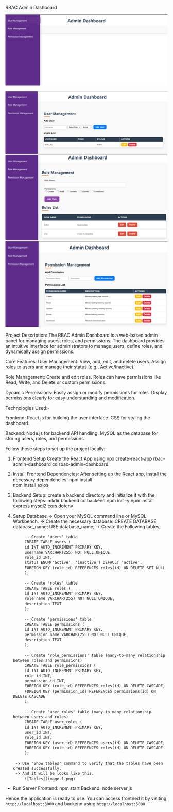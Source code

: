 RBAC Admin Dashboard

![Main](image-3.png)

![UserManagement](image-6.png)
![RoleManagement](image-4.png)
![PermissionManagement](image-5.png)



Project Description:
The RBAC Admin Dashboard is a web-based admin panel for managing users, roles, and permissions. The dashboard provides an intuitive interface for administrators to manage users, define roles, and dynamically assign permissions.

Core Features:
User Management:
View, add, edit, and delete users.
Assign roles to users and manage their status (e.g., Active/Inactive).

Role Management:
Create and edit roles.
Roles can have permissions like Read, Write, and Delete or custom permissions.

Dynamic Permissions:
Easily assign or modify permissions for roles.
Display permissions clearly for easy understanding and modification.

Technologies Used:-

Frontend:
React.js for building the user interface.
CSS for styling the dashboard.

Backend:
Node.js for backend API handling.
MySQL as the database for storing users, roles, and permissions.


Follow these steps to set up the project locally:
1. Frontend Setup
    Create the React App using 
        npx create-react-app rbac-admin-dashboard
        cd  rbac-admin-dashboard

2. Install Frontend Dependencies:
    After setting up the React app, install the necessary dependencies:
        npm install      
        npm install axios

3. Backend Setup:
    create a backend directory and initialize it with the following steps:
        mkdir backend
        cd backend
        npm init -y
        npm install express mysql2 cors dotenv


4. Setup Database
    -> Open your MySQL command line or MySQL Workbench.
    -> Create the necessary database:
        CREATE DATABASE database_name;
        USE database_name;
    -> Create the Following tables;

            -- Create 'users' table
            CREATE TABLE users (
            id INT AUTO_INCREMENT PRIMARY KEY,
            username VARCHAR(255) NOT NULL UNIQUE,
            role_id INT,
            status ENUM('active', 'inactive') DEFAULT 'active',
            FOREIGN KEY (role_id) REFERENCES roles(id) ON DELETE SET NULL
            );

            -- Create 'roles' table
            CREATE TABLE roles (
            id INT AUTO_INCREMENT PRIMARY KEY,
            role_name VARCHAR(255) NOT NULL UNIQUE,
            description TEXT
            );

            -- Create 'permissions' table
            CREATE TABLE permissions (
            id INT AUTO_INCREMENT PRIMARY KEY,
            permission_name VARCHAR(255) NOT NULL UNIQUE,
            description TEXT
            );

            -- Create 'role_permissions' table (many-to-many relationship between roles and permissions)
            CREATE TABLE role_permissions (
            id INT AUTO_INCREMENT PRIMARY KEY,
            role_id INT,
            permission_id INT,
            FOREIGN KEY (role_id) REFERENCES roles(id) ON DELETE CASCADE,
            FOREIGN KEY (permission_id) REFERENCES permissions(id) ON DELETE CASCADE
            );

            -- Create 'user_roles' table (many-to-many relationship between users and roles)
            CREATE TABLE user_roles (
            id INT AUTO_INCREMENT PRIMARY KEY,
            user_id INT,
            role_id INT,
            FOREIGN KEY (user_id) REFERENCES users(id) ON DELETE CASCADE,
            FOREIGN KEY (role_id) REFERENCES roles(id) ON DELETE CASCADE
            );

        -> Use "Show tables" command to verify that the tables have been created successfully.
        -> And it will be looks like this.
            ![Tables](image-1.png)

* Run Server
    Frontend: npm start
    Backend: node server.js

Hence the application is ready to use. You can access frontned it by visiting `http://localhost:3000` and backend using `http://localhost:5000` 
